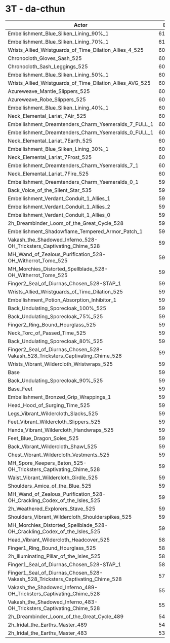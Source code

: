 # 3T - da-cthun
| Actor | DPS | Increase |
|---|:---:|:---:|
|Embellishment_Blue_Silken_Lining_90%_1|616160|3.85%|
|Embellishment_Blue_Silken_Lining_70%_1|611158|3.01%|
|Wrists_Allied_Wristguards_of_Time_Dilation_Allies_4_525|609064|2.65%|
|Chronocloth_Gloves_Sash_525|608301|2.53%|
|Chronocloth_Sash_Leggings_525|606353|2.20%|
|Embellishment_Blue_Silken_Lining_50%_1|605965|2.13%|
|Wrists_Allied_Wristguards_of_Time_Dilation_Allies_AVG_525|605597|2.07%|
|Azureweave_Mantle_Slippers_525|604248|1.84%|
|Azureweave_Robe_Slippers_525|604118|1.82%|
|Embellishment_Blue_Silken_Lining_40%_1|603260|1.68%|
|Neck_Elemental_Lariat_7Air_525|602778|1.59%|
|Embellishment_Dreamtenders_Charm_Ysemeralds_7_FULL_1|602603|1.57%|
|Embellishment_Dreamtenders_Charm_Ysemeralds_0_FULL_1|601748|1.42%|
|Neck_Elemental_Lariat_7Earth_525|601565|1.39%|
|Embellishment_Blue_Silken_Lining_30%_1|601484|1.38%|
|Neck_Elemental_Lariat_7Frost_525|601145|1.32%|
|Embellishment_Dreamtenders_Charm_Ysemeralds_7_1|600387|1.19%|
|Neck_Elemental_Lariat_7Fire_525|600043|1.13%|
|Embellishment_Dreamtenders_Charm_Ysemeralds_0_1|599270|1.00%|
|Back_Voice_of_the_Silent_Star_535|599036|0.96%|
|Embellishment_Verdant_Conduit_1_Allies_1|598460|0.87%|
|Embellishment_Verdant_Conduit_1_Allies_2|598038|0.80%|
|Embellishment_Verdant_Conduit_1_Allies_0|597974|0.78%|
|2h_Dreambinder_Loom_of_the_Great_Cycle_528|597701|0.74%|
|Embellishment_Shadowflame_Tempered_Armor_Patch_1|597570|0.72%|
|Vakash_the_Shadowed_Inferno_528-OH_Tricksters_Captivating_Chime_528|597086|0.64%|
|MH_Wand_of_Zealous_Purification_528-OH_Witherrot_Tome_525|595758|0.41%|
|MH_Morchies_Distorted_Spellblade_528-OH_Witherrot_Tome_525|595266|0.33%|
|Finger2_Seal_of_Diurnas_Chosen_528-STAP_1|595232|0.32%|
|Wrists_Allied_Wristguards_of_Time_Dilation_525|595112|0.30%|
|Embellishment_Potion_Absorption_Inhibitor_1|594399|0.18%|
|Back_Undulating_Sporecloak_100%_525|594156|0.14%|
|Back_Undulating_Sporecloak_75%_525|593846|0.09%|
|Finger2_Ring_Bound_Hourglass_525|593792|0.08%|
|Neck_Torc_of_Passed_Time_525|593700|0.06%|
|Back_Undulating_Sporecloak_80%_525|593463|0.02%|
|Finger2_Seal_of_Diurnas_Chosen_528-Vakash_528_Tricksters_Captivating_Chime_528|593408|0.02%|
|Wrists_Vibrant_Wildercloth_Wristwraps_525|593368|0.01%|
|Base|593316|0.00%|
|Back_Undulating_Sporecloak_90%_525|593315|0.00%|
|Base_Feet|593267|-0.01%|
|Embellishment_Bronzed_Grip_Wrappings_1|592964|-0.06%|
|Head_Hood_of_Surging_Time_525|592723|-0.10%|
|Legs_Vibrant_Wildercloth_Slacks_525|592701|-0.10%|
|Feet_Vibrant_Wildercloth_Slippers_525|592642|-0.11%|
|Hands_Vibrant_Wildercloth_Handwraps_525|592568|-0.13%|
|Feet_Blue_Dragon_Soles_525|592414|-0.15%|
|Back_Vibrant_Wildercloth_Shawl_525|592348|-0.16%|
|Chest_Vibrant_Wildercloth_Vestments_525|592180|-0.19%|
|MH_Spore_Keepers_Baton_525-OH_Tricksters_Captivating_Chime_528|592055|-0.21%|
|Waist_Vibrant_Wildercloth_Girdle_525|591596|-0.29%|
|Shoulders_Amice_of_the_Blue_525|591572|-0.29%|
|MH_Wand_of_Zealous_Purification_528-OH_Crackling_Codex_of_the_Isles_525|590838|-0.42%|
|2h_Weathered_Explorers_Stave_525|590660|-0.45%|
|Shoulders_Vibrant_Wildercloth_Shoulderspikes_525|590630|-0.45%|
|MH_Morchies_Distorted_Spellblade_528-OH_Crackling_Codex_of_the_Isles_525|590338|-0.50%|
|Head_Vibrant_Wildercloth_Headcover_525|589390|-0.66%|
|Finger1_Ring_Bound_Hourglass_525|588420|-0.83%|
|2h_Illuminating_Pillar_of_the_Isles_525|587156|-1.04%|
|Finger1_Seal_of_Diurnas_Chosen_528-STAP_1|584764|-1.44%|
|Finger1_Seal_of_Diurnas_Chosen_528-Vakash_528_Tricksters_Captivating_Chime_528|579238|-2.37%|
|Vakash_the_Shadowed_Inferno_489-OH_Tricksters_Captivating_Chime_528|559864|-5.64%|
|Vakash_the_Shadowed_Inferno_483-OH_Tricksters_Captivating_Chime_528|555262|-6.41%|
|2h_Dreambinder_Loom_of_the_Great_Cycle_489|541666|-8.71%|
|2h_Iridal_the_Earths_Master_489|541018|-8.81%|
|2h_Iridal_the_Earths_Master_483|533630|-10.06%|
